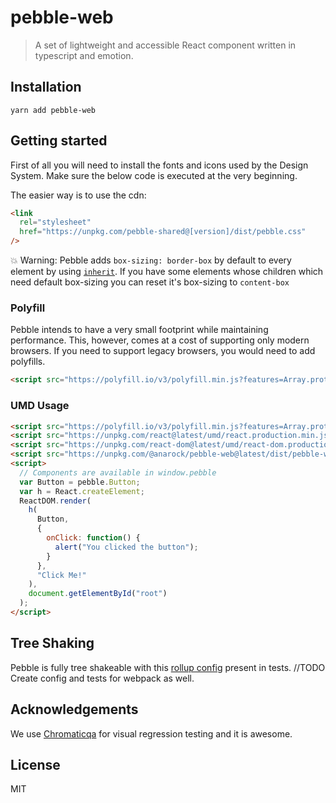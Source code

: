 # pebble-web

> A set of lightweight and accessible React component written in typescript and emotion.

## Installation

```
yarn add pebble-web
```

## Getting started

First of all you will need to install the fonts and icons used by the Design System.
Make sure the below code is executed at the very beginning.

The easier way is to use the cdn:

```html
<link
  rel="stylesheet"
  href="https://unpkg.com/pebble-shared@[version]/dist/pebble.css"
/>
```

:boom: Warning: Pebble adds `box-sizing: border-box` by default to every element by using [`inherit`](https://css-tricks.com/inheriting-box-sizing-probably-slightly-better-best-practice/).
If you have some elements whose children which need default box-sizing you can reset it's box-sizing to `content-box`

### Polyfill

Pebble intends to have a very small footprint while maintaining performance.
This, however, comes at a cost of supporting only modern browsers. If you need to support legacy browsers, you would need to add polyfills.

```html
<script src="https://polyfill.io/v3/polyfill.min.js?features=Array.prototype.find,Array.prototype.findIndex,IntersectionObserver,Intl.~locale.en,Object.entries,default"></script>
```

### UMD Usage

```html
<script src="https://polyfill.io/v3/polyfill.min.js?features=Array.prototype.find,Array.prototype.findIndex,IntersectionObserver,Intl.~locale.en,Object.entries,default"></script>
<script src="https://unpkg.com/react@latest/umd/react.production.min.js"></script>
<script src="https://unpkg.com/react-dom@latest/umd/react-dom.production.min.js"></script>
<script src="https://unpkg.com/@anarock/pebble-web@latest/dist/pebble-web.umd.js"></script>
<script>
  // Components are available in window.pebble
  var Button = pebble.Button;
  var h = React.createElement;
  ReactDOM.render(
    h(
      Button,
      {
        onClick: function() {
          alert("You clicked the button");
        }
      },
      "Click Me!"
    ),
    document.getElementById("root")
  );
</script>
```

## Tree Shaking

Pebble is fully tree shakeable with this [rollup config](/tests/build/treeShaking.test.js) present in tests.
//TODO Create config and tests for webpack as well.

## Acknowledgements

We use [Chromaticqa](https://www.chromaticqa.com/) for visual regression testing and it is awesome.

## License

MIT
